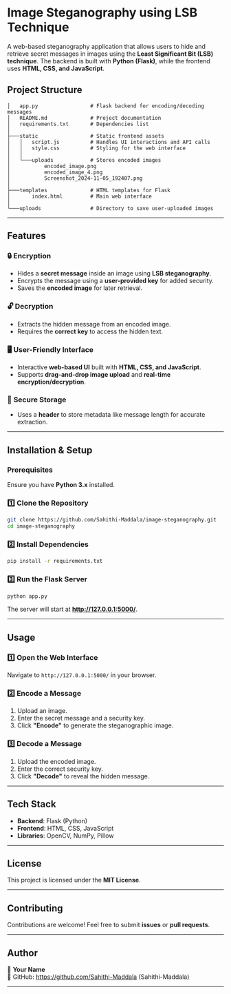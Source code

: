 

# **Image Steganography using LSB Technique**  

A web-based steganography application that allows users to hide and retrieve secret messages in images using the **Least Significant Bit (LSB) technique**. The backend is built with **Python (Flask)**, while the frontend uses **HTML, CSS, and JavaScript**.  

## **Project Structure**  

```
│   app.py                 # Flask backend for encoding/decoding messages
│   README.md              # Project documentation
│   requirements.txt       # Dependencies list
│
├───static                 # Static frontend assets
│   │   script.js          # Handles UI interactions and API calls
│   │   style.css          # Styling for the web interface
│   │
│   └───uploads            # Stores encoded images
│           encoded_image.png
│           encoded_image_4.png
│           Screenshot_2024-11-05_192407.png
│
├───templates              # HTML templates for Flask
│       index.html         # Main web interface
│
└───uploads                # Directory to save user-uploaded images
```

---

## **Features**  

### 🔒 **Encryption**  
- Hides a **secret message** inside an image using **LSB steganography**.  
- Encrypts the message using a **user-provided key** for added security.  
- Saves the **encoded image** for later retrieval.  

### 🔓 **Decryption**  
- Extracts the hidden message from an encoded image.  
- Requires the **correct key** to access the hidden text.  

### 🖥 **User-Friendly Interface**  
- Interactive **web-based UI** built with **HTML, CSS, and JavaScript**.  
- Supports **drag-and-drop image upload** and **real-time encryption/decryption**.  

### 📂 **Secure Storage**  
- Uses a **header** to store metadata like message length for accurate extraction.  

---

## **Installation & Setup**  

### **Prerequisites**  
Ensure you have **Python 3.x** installed.  

### **1️⃣ Clone the Repository**  
```sh
git clone https://github.com/Sahithi-Maddala/image-steganography.git
cd image-steganography
```

### **2️⃣ Install Dependencies**  
```sh
pip install -r requirements.txt
```

### **3️⃣ Run the Flask Server**  
```sh
python app.py
```
The server will start at **http://127.0.0.1:5000/**.  

---

## **Usage**  

### **1️⃣ Open the Web Interface**  
Navigate to `http://127.0.0.1:5000/` in your browser.  

### **2️⃣ Encode a Message**  
1. Upload an image.  
2. Enter the secret message and a security key.  
3. Click **"Encode"** to generate the steganographic image.  

### **3️⃣ Decode a Message**  
1. Upload the encoded image.  
2. Enter the correct security key.  
3. Click **"Decode"** to reveal the hidden message.  

---

## **Tech Stack**  

- **Backend**: Flask (Python)  
- **Frontend**: HTML, CSS, JavaScript  
- **Libraries**: OpenCV, NumPy, Pillow  

---

## **License**  

This project is licensed under the **MIT License**.  

---

## **Contributing**  

Contributions are welcome! Feel free to submit **issues** or **pull requests**.  

---

## **Author**  

👤 **Your Name**  
🔗 GitHub: https://github.com/Sahithi-Maddala (Sahithi-Maddala)

---

